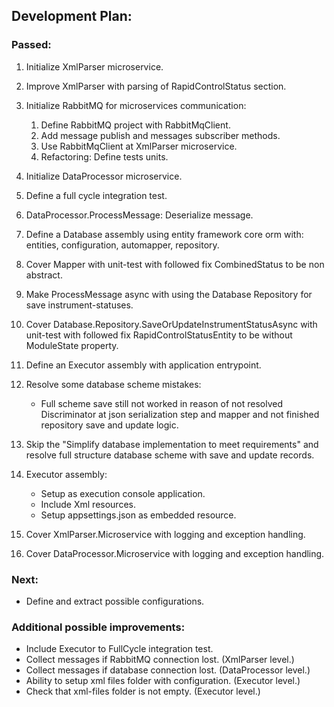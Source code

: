 ## Development Plan:

### Passed:

1. Initialize XmlParser microservice.
2. Improve XmlParser with parsing of RapidControlStatus section.
3. Initialize RabbitMQ for microservices communication:

   1. Define RabbitMQ project with RabbitMqClient.
   2. Add message publish and messages subscriber methods.
   3. Use RabbitMqClient at XmlParser microservice.
   4. Refactoring: Define tests units.

4. Initialize DataProcessor microservice.
5. Define a full cycle integration test.
6. DataProcessor.ProcessMessage: Deserialize message.
7. Define a Database assembly using entity framework core orm with: entities, configuration, automapper, repository.
8. Cover Mapper with unit-test with followed fix CombinedStatus to be non abstract.
9. Make ProcessMessage async with using the Database Repository for save instrument-statuses.
10. Cover Database.Repository.SaveOrUpdateInstrumentStatusAsync with unit-test with followed fix RapidControlStatusEntity to be without ModuleState property.
11. Define an Executor assembly with application entrypoint.
12. Resolve some database scheme mistakes: 

    - Full scheme save still not worked in reason of not resolved Discriminator at json serialization step and mapper and not finished repository save and update logic.

13. Skip the "Simplify database implementation to meet requirements" and resolve full structure database scheme with save and update records.
14. Executor assembly:

    - Setup as execution console application. 
    - Include Xml resources. 
    - Setup appsettings.json as embedded resource.

15. Cover XmlParser.Microservice with logging and exception handling.
16. Cover DataProcessor.Microservice with logging and exception handling.

### Next:

- Define and extract possible configurations.

### Additional possible improvements:

- Include Executor to FullCycle integration test.
- Collect messages if RabbitMQ connection lost. (XmlParser level.)
- Collect messages if database connection lost. (DataProcessor level.)
- Ability to setup xml files folder with configuration. (Executor level.)
- Check that xml-files folder is not empty. (Executor level.)